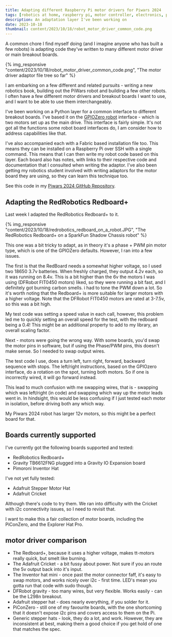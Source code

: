 ```yaml
---
title: Adapting different Raspberry Pi motor drivers for Piwars 2024
tags: [robotics at home, raspberry pi, motor controller, electronics, python, programming, piwars, robot building, piwars 2024]
description: An adaptation layer I've been working on
date: 2023-10-18
thumbnail: content/2023/10/18/robot_motor_driver_common_code.png
---
```

A common chore I find myself doing (and I imagine anyone who has built a few robots) is adapting code they've written to many different motor driver or main breakout boards.

{% img_responsive "content/2023/10/18/robot_motor_driver_common_code.png", "The motor driver adaptor file tree so far" %}

I am embarking on a few different and related pursuits - writing a new robotics book, building out the PiWars robot and building a few other robots. I often have a few different motor drivers and breakout boards I want to use, and I want to be able to use them interchangeably.

I've been working on a Python layer for a common interface to different breakout boards. I've based it on the [GPIOZero robot](https://gpiozero.readthedocs.io/en/stable/api_boards.html#robot) interface - which is two motors set up as the main drive. This interface is fairly simple. It's not got all the functions some robot board interfaces do, I am consider how to address capabilities like that.

I've also accompanied each with a Fabric based installation file too. This means they can be installed on a Raspberry Pi over SSH with a single command. This means that I can then write my robot code based on this layer. Each board also has notes, with links to their respective code and documentation that I consulted when writing the adaptor. I've also been getting my robotics student involved with writing adaptors for the motor board they are using, so they can learn this technique too.

See this code in my [Piwars 2024 GitHub Repository](https://github.com/orionrobots/piwars_2024_disasterzone).

## Adapting the RedRobotics Redboard+

Last week I adapted the RedRobotics Redboard+ to it.

{% img_responsive "content/2023/10/18/redrobotics_redboard_on_a_robot.JPG", "The RedRobotics Redboard+ on a SparkFun Shadow Chassis robot" %}

This one was a bit tricky to adapt, as in theory it's a phase + PWM pin motor type, which is one of the GPIOZero defaults. However, I ran into a few issues.

The first is that the RedBoard needs a somewhat higher voltage, so I used two 18650 3.7v batteries. When freshly charged, they output 4.2v each, so it was running on 8.4v. This is a bit higher than the 6v the motors I was using (DFRobot FIT0450 motors) liked, so they were running a bit fast, and I definitely got burning carbon smells. i had to tone the PWM down a lot. So it's worth noting that the Redboard+ is more suitable for larger motors with a higher voltage. Note that the DFRobot FIT0450 motors are rated at 3-7.5v, so this was a bit high.

My test code was setting a speed value in each call, however, this problem led me to quickly setting an overall speed for the test, with the redboard being a 0.4! This might be an additional property to add to my library, an overall scaling factor.

Next - motors were going the wrong way. With some boards, you'd swap the motor pins in software, but if using the Phase/PWM pins, this doesn't make sense. So I needed to swap output wires.

The test code I use, does a turn left, turn right, forward, backward sequence with stops. The left/right instructions, based on the GPIOzero interface, do a rotation on the spot, turning both motors. So if one is incorrectly wired, it will go forward instead.

This lead to much confusion with me swapping wires, that is - swapping which was left/right (in code) and swapping which way up the motor leads went in. In hindsight, this would be less confusing if I just tested each motor in isolation, before driving both any which way.

My Piwars 2024 robot has larger 12v motors, so this might be a perfect board for that.

## Boards currently supported

I've currently got the following boards supported and tested:

- RedRobotics Redboard+
- Gravity TB6612FNG plugged into a Gravity IO Expansion board
- Pimoroni Inventor Hat

I've not yet fully tested:

- Adafruit Stepper Motor Hat
- Adafruit Cricket

Although there's code to try them. We ran into difficulty with the Cricket with i2c connectivity issues, so I need to revisit that.

I want to make this a fair collection of motor boards, including the PiConZero, and the Explorer Hat Pro.

## motor driver comparison

- The Redboard+, because it uses a higher voltage, makes tt-motors really quick, but smelt like burning.
- The Adafruit Cricket - a bit fussy about power. Not sure if you an route the 5v output back into it's input.
- The Inventor hat mini - once past the motor connector faff, it's easy to swap motors, and works nicely over i2c - first time. LED's mean you gotta run that code with sudo though.
- DFRobot gravity - too many wires, but very flexible. Works easily - can be the L298n breakout.
- Adafruit stepper hat - does nearly everything, if you solder for it.
- PiConZero - still one of my favourite boards, with the one shortcoming that it doesn't expose i2c pins and covers access to them on the Pi.
- Generic stepper hats - look, they do a lot, and work. However, they are inconsistent at best, making them a good choice if you get hold of one that matches the spec.
